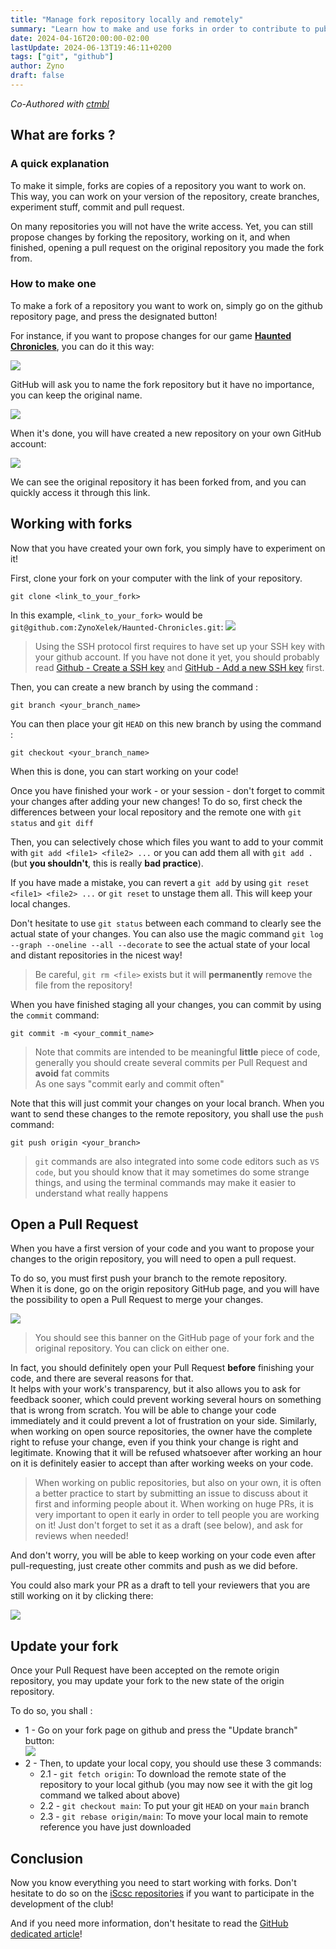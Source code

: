 ```yaml
---
title: "Manage fork repository locally and remotely"
summary: "Learn how to make and use forks in order to contribute to public repositories or for your own curiosity!"
date: 2024-04-16T20:00:00-02:00
lastUpdate: 2024-06-13T19:46:11+0200
tags: ["git", "github"]
author: Zyno
draft: false
---
```


*Co-Authored with [ctmbl](https://iscsc.fr/author/ctmbl/)*

## What are forks ?

### A quick explanation

To make it simple, forks are copies of a repository you want to work on. This way, you can work on your version of the repository, create branches, experiment stuff, commit and pull request.

On many repositories you will not have the write access. Yet, you can still propose changes by forking the repository, working on it, and when finished, opening a pull request on the original repository you made the fork from.

### How to make one

To make a fork of a repository you want to work on, simply go on the github repository page, and press the designated button!

For instance, if you want to propose changes for our game [**Haunted Chronicles**](https://github.com/iScsc/Haunted-Chronicles), you can do it this way:

![](fork-creation-1.png)

GitHub will ask you to name the fork repository but it have no importance, you can keep the original name.

![](fork-creation-2.png)

When it's done, you will have created a new repository on your own GitHub account:

![](fork-creation-3.png)

We can see the original repository it has been forked from, and you can quickly access it through this link.

## Working with forks

Now that you have created your own fork, you simply have to experiment on it!

First, clone your fork on your computer with the link of your repository.

```
git clone <link_to_your_fork>
```

In this example, `<link_to_your_fork>` would be `git@github.com:ZynoXelek/Haunted-Chronicles.git`:
![](working-on-your-fork-1.png)

> Using the SSH protocol first requires to have set up your SSH key with your github account. If you have not done it yet, you should probably read [Github - Create a SSH key](https://docs.github.com/en/authentication/connecting-to-github-with-ssh/generating-a-new-ssh-key-and-adding-it-to-the-ssh-agent) and [GitHub - Add a new SSH key](https://docs.github.com/en/authentication/connecting-to-github-with-ssh/adding-a-new-ssh-key-to-your-github-account) first.

Then, you can create a new branch by using the command :
```
git branch <your_branch_name>
```

You can then place your git `HEAD` on this new branch by using the command :
```
git checkout <your_branch_name>
```

When this is done, you can start working on your code!

Once you have finished your work - or your session - don't forget to commit your changes after adding your new changes! To do so, first check the differences between your local repository and the remote one with `git status` and `git diff`

Then, you can selectively chose which files you want to add to your commit with `git add <file1> <file2> ...` or you can add them all with `git add .` (but **you shouldn't**, this is really **bad practice**).

If you have made a mistake, you can revert a `git add` by using `git reset <file1> <file2> ...` or `git reset` to unstage them all. This will keep your local changes.

Don't hesitate to use `git status` between each command to clearly see the actual state of your changes. You can also use the magic command `git log --graph --oneline --all --decorate` to see the actual state of your local and distant repositories in the nicest way!

> Be careful, `git rm <file>` exists but it will **permanently** remove the file from the repository!

When you have finished staging all your changes, you can commit by using the `commit` command:
```
git commit -m <your_commit_name>
```
> Note that commits are intended to be meaningful **little** piece of code, generally you should create several commits per Pull Request and **avoid** fat commits  
> As one says "commit early and commit often"

Note that this will just commit your changes on your local branch.
When you want to send these changes to the remote repository, you shall use the `push` command:
```
git push origin <your_branch>
```

> `git` commands are also integrated into some code editors such as `VS code`, but you should know that it may sometimes do some strange things, and using the terminal commands may make it easier to understand what really happens

## Open a Pull Request

When you have a first version of your code and you want to propose your changes to the origin repository, you will need to open a pull request.

To do so, you must first push your branch to the remote repository.  
When it is done, go on the origin repository GitHub page, and you will have the possibility to open a Pull Request to merge your changes.

![](create-pull-request-1.png)
> You should see this banner on the GitHub page of your fork and the original repository. You can click on either one.

In fact, you should definitely open your Pull Request **before** finishing your code, and there are several reasons for that.  
It helps with your work's transparency, but it also allows you to ask for feedback sooner, which could prevent working several hours on something that is wrong from scratch. You will be able to change your code immediately and it could prevent a lot of frustration on your side.
Similarly, when working on open source repositories, the owner have the complete right to refuse your change, even if you think your change is right and legitimate. Knowing that it will be refused whatsoever after working an hour on it is definitely easier to accept than after working weeks on your code.
> When working on public repositories, but also on your own, it is often a better practice to start by submitting an issue to discuss about it first and informing people about it. When working on huge PRs, it is very important to open it early in order to tell people you are working on it! Just don't forget to set it as a draft (see below), and ask for reviews when needed!

And don't worry, you will be able to keep working on your code even after pull-requesting, just create other commits and push as we did before.

You could also mark your PR as a draft to tell your reviewers that you are still working on it by clicking there:

![](convert-to-draft-1.png)

## Update your fork

Once your Pull Request have been accepted on the remote origin repository, you may update your fork to the new state of the origin repository.

To do so, you shall :

* 1 - Go on your fork page on github and press the "Update branch" button:  
![](sync-your-fork-1.png)
* 2 - Then, to update your local copy, you should use these 3 commands:
  * 2.1 - `git fetch origin`: To download the remote state of the repository to your local github (you may now see it with the git log command we talked about above)
  * 2.2 - `git checkout main`: To put your git `HEAD` on your `main` branch
  * 2.3 - `git rebase origin/main`: To move your local main to remote reference you have just downloaded

## Conclusion

Now you know everything you need to start working with forks. Don't hesitate to do so on the [iScsc repositories](https://github.com/iScsc) if you want to participate in the development of the club!

And if you need more information, don't hesitate to read the [GitHub dedicated article](https://docs.github.com/en/pull-requests/collaborating-with-pull-requests/working-with-forks/fork-a-repo)!
